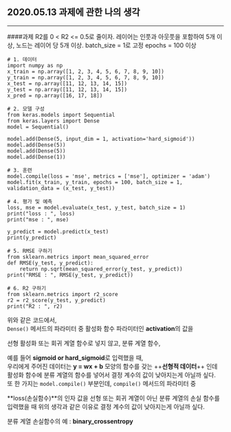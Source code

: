## 2020.05.13 과제에 관한 나의 생각

---

####과제
R2를 0 < R2 <= 0.5로 줄이자.
레이어는 인풋과 아웃풋을 포함하여 5개 이상, 노드는 레이어 당 5개 이상.
batch_size = 1로 고정
epochs = 100 이상
```
# 1. 데이터
import numpy as np
x_train = np.array([1, 2, 3, 4, 5, 6, 7, 8, 9, 10])
y_train = np.array([1, 2, 3, 4, 5, 6, 7, 8, 9, 10])
x_test = np.array([11, 12, 13, 14, 15])
y_test = np.array([11, 12, 13, 14, 15])
x_pred = np.array([16, 17, 18])

# 2. 모델 구성
from keras.models import Sequential
from keras.layers import Dense
model = Sequential()

model.add(Dense(5, input_dim = 1, activation='hard_sigmoid'))
model.add(Dense(5))
model.add(Dense(5))
model.add(Dense(1))

# 3. 훈련
model.compile(loss = 'mse', metrics = ['mse'], optimizer = 'adam')
model.fit(x_train, y_train, epochs = 100, batch_size = 1, validation_data = (x_test, y_test))

# 4. 평가 및 예측
loss, mse = model.evaluate(x_test, y_test, batch_size = 1)
print("loss : ", loss)
print("mse : ", mse)

y_predict = model.predict(x_test)
print(y_predict)

# 5. RMSE 구하기
from sklearn.metrics import mean_squared_error
def RMSE(y_test, y_predict):
    return np.sqrt(mean_squared_error(y_test, y_predict))
print("RMSE : ", RMSE(y_test, y_predict))

# 6. R2 구하기
from sklearn.metrics import r2_score
r2 = r2_score(y_test, y_predict)
print("R2 : ", r2)
```

위와 같은 코드에서,<br/>
`Dense()` 메서드의 파라미터 중 활성화 함수 파라미터인 **activation**의 값을

선형 활성화 또는 회귀 계열 함수로 넣지 않고, 분류 계열 함수,

예를 들어 **sigmoid or hard_sigmoid**로 입력했을 때,<br/>
우리에게 주어진 데이터는 **y = wx + b** 모양의 함수를 갖는 ++**선형적 데이터**++ 인데
활성화 함수에 분류 계열의 함수를 넣어서 결정 계수의 값이 낮아지는게 아닐까 싶다.
<br/>
또 한 가지는 `model.compile()` 부분인데, `compile()` 메서드의 파라미터 중

**loss(손실함수)**의 인자 값을 선형 또는 회귀 계열이 아닌 분류 계열의 손실 함수를 입력했을 때
위의 생각과 같은 이유로 결정 계수의 값이 낮아지는게 아닐까 싶다.

분류 계열 손실함수의 예 : **binary_crossentropy**